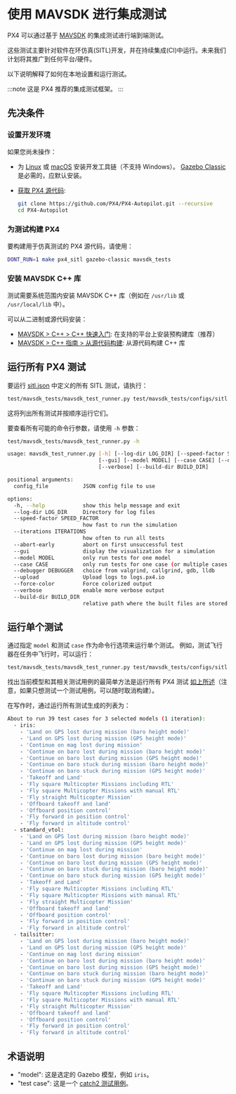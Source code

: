 # 使用 MAVSDK 进行集成测试

PX4 可以通过基于 [MAVSDK](https://mavsdk.mavlink.io) 的集成测试进行端到端测试。

这些测试主要针对软件在环仿真(SITL)开发，并在持续集成(CI)中运行。未来我们计划将其推广到任何平台/硬件。

以下说明解释了如何在本地设置和运行测试。

:::note
这是 PX4 推荐的集成测试框架。
:::

## 先决条件

### 设置开发环境

如果您尚未操作：

- 为 [Linux](../dev_setup/dev_env_linux_ubuntu.md) 或 [macOS](../dev_setup/dev_env_mac.md) 安装开发工具链（不支持 Windows）。
  [Gazebo Classic](../sim_gazebo_classic/index.md) 是必需的，应默认安装。
- [获取 PX4 源代码](../dev_setup/building_px4.md#download-the-px4-source-code):

  ```sh
  git clone https://github.com/PX4/PX4-Autopilot.git --recursive
  cd PX4-Autopilot
  ```

### 为测试构建 PX4

要构建用于仿真测试的 PX4 源代码，请使用：

```sh
DONT_RUN=1 make px4_sitl gazebo-classic mavsdk_tests
```

### 安装 MAVSDK C++ 库

测试需要系统范围内安装 MAVSDK C++ 库（例如在 `/usr/lib` 或 `/usr/local/lib` 中）。

可以从二进制或源代码安装：

- [MAVSDK > C++ > C++ 快速入门](https://mavsdk.mavlink.io/main/en/cpp/quickstart.html): 在支持的平台上安装预构建库（推荐）
- [MAVSDK > C++ 指南 > 从源代码构建](https://mavsdk.mavlink.io/main/en/cpp/guide/build.html): 从源代码构建 C++ 库

## 运行所有 PX4 测试

要运行 [sitl.json](https://github.com/PX4/PX4-Autopilot/blob/main/test/mavsdk_tests/configs/sitl.json) 中定义的所有 SITL 测试，请执行：

```sh
test/mavsdk_tests/mavsdk_test_runner.py test/mavsdk_tests/configs/sitl.json --speed-factor 10
```

这将列出所有测试并按顺序运行它们。

要查看所有可能的命令行参数，请使用 `-h` 参数：

```sh
test/mavsdk_tests/mavsdk_test_runner.py -h

usage: mavsdk_test_runner.py [-h] [--log-dir LOG_DIR] [--speed-factor SPEED_FACTOR] [--iterations ITERATIONS] [--abort-early]
                             [--gui] [--model MODEL] [--case CASE] [--debugger DEBUGGER] [--upload] [--force-color]
                             [--verbose] [--build-dir BUILD_DIR]

positional arguments:
  config_file           JSON config file to use

options:
  -h, --help            show this help message and exit
  --log-dir LOG_DIR     Directory for log files
  --speed-factor SPEED_FACTOR
                        how fast to run the simulation
  --iterations ITERATIONS
                        how often to run all tests
  --abort-early         abort on first unsuccessful test
  --gui                 display the visualization for a simulation
  --model MODEL         only run tests for one model
  --case CASE           only run tests for one case (or multiple cases with wildcard '*')
  --debugger DEBUGGER   choice from valgrind, callgrind, gdb, lldb
  --upload              Upload logs to logs.px4.io
  --force-color         Force colorized output
  --verbose             enable more verbose output
  --build-dir BUILD_DIR
                        relative path where the built files are stored
```

## 运行单个测试

通过指定 `model` 和测试 `case` 作为命令行选项来运行单个测试。
例如，测试飞行器在任务中飞行时，可以运行：

```sh
test/mavsdk_tests/mavsdk_test_runner.py test/mavsdk_tests/configs/sitl.json --speed-factor 10 --model tailsitter --case 'Fly VTOL mission'
```

找出当前模型和其相关测试用例的最简单方法是运行所有 PX4 测试 [如上所述](#run-all-px4-tests)（注意，如果只想测试一个测试用例，可以随时取消构建）。

在写作时，通过运行所有测试生成的列表为：

```sh
About to run 39 test cases for 3 selected models (1 iteration):
  - iris:
    - 'Land on GPS lost during mission (baro height mode)'
    - 'Land on GPS lost during mission (GPS height mode)'
    - 'Continue on mag lost during mission'
    - 'Continue on baro lost during mission (baro height mode)'
    - 'Continue on baro lost during mission (GPS height mode)'
    - 'Continue on baro stuck during mission (baro height mode)'
    - 'Continue on baro stuck during mission (GPS height mode)'
    - 'Takeoff and Land'
    - 'Fly square Multicopter Missions including RTL'
    - 'Fly square Multicopter Missions with manual RTL'
    - 'Fly straight Multicopter Mission'
    - 'Offboard takeoff and land'
    - 'Offboard position control'
    - 'Fly forward in position control'
    - 'Fly forward in altitude control'
  - standard_vtol:
    - 'Land on GPS lost during mission (baro height mode)'
    - 'Land on GPS lost during mission (GPS height mode)'
    - 'Continue on mag lost during mission'
    - 'Continue on baro lost during mission (baro height mode)'
    - 'Continue on baro lost during mission (GPS height mode)'
    - 'Continue on baro stuck during mission (baro height mode)'
    - 'Continue on baro stuck during mission (GPS height mode)'
    - 'Takeoff and Land'
    - 'Fly square Multicopter Missions including RTL'
    - 'Fly square Multicopter Missions with manual RTL'
    - 'Fly straight Multicopter Mission'
    - 'Offboard takeoff and land'
    - 'Offboard position control'
    - 'Fly forward in position control'
    - 'Fly forward in altitude control'
  - tailsitter:
    - 'Land on GPS lost during mission (baro height mode)'
    - 'Land on GPS lost during mission (GPS height mode)'
    - 'Continue on mag lost during mission'
    - 'Continue on baro lost during mission (baro height mode)'
    - 'Continue on baro lost during mission (GPS height mode)'
    - 'Continue on baro stuck during mission (baro height mode)'
    - 'Continue on baro stuck during mission (GPS height mode)'
    - 'Takeoff and Land'
    - 'Fly square Multicopter Missions including RTL'
    - 'Fly square Multicopter Missions with manual RTL'
    - 'Fly straight Multicopter Mission'
    - 'Offboard takeoff and land'
    - 'Offboard position control'
    - 'Fly forward in position control'
    - 'Fly forward in altitude control'
```

## 术语说明

- "model": 这是选定的 Gazebo 模型，例如 `iris`。
- "test case": 这是一个 [catch2 测试用例](https://github.com/catchorg/Catch2/blob/master/docs/test-cases-and-sections.md)。